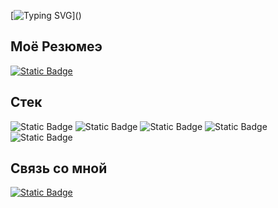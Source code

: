 [![Typing SVG](https://readme-typing-svg.herokuapp.com?font=Noto+Serif&weight=500&size=23&duration=2500&pause=1000&center=true&vCenter=true&width=435&lines=%D0%9F%D1%80%D0%B8%D0%B2%D0%B5%D1%82%2C+%D1%8F+%D0%94%D0%B8%D0%BC%D0%B0%2C+%D0%B8+%D1%8F+QA+Engineer;%D0%A0%D0%B0%D0%B4+%D1%82%D0%B5%D0%B1%D1%8F+%D0%B7%D0%B4%D0%B5%D1%81%D1%8C+%D0%B2%D0%B8%D0%B4%D0%B5%D1%82%D1%8C!)]()

## Моё Резюмеэ
[![Static Badge](https://img.shields.io/badge/%D0%A0%D0%B5%D0%B7%D1%8E%D0%BC%D0%B5-31c4c4?style=for-the-badge&logoColor=black)](https://drive.google.com/file/d/1prdWtTePVr2k7srSMfWMHcwLRI6axJjJ/view?usp=sharing)

## Стек
![Static Badge](https://img.shields.io/badge/postman-31c4c4?style=for-the-badge&logo=postman&logoColor=#FF6C37)
![Static Badge](https://img.shields.io/badge/Charles-31c4c4?style=for-the-badge&logo=Charles&logoColor=#F3F5F5)
![Static Badge](https://img.shields.io/badge/PGSQL-31c4c4?style=for-the-badge&logo=miro&logoColor=%23ffe771b3)
![Static Badge](https://img.shields.io/badge/Python-31c4c4?style=for-the-badge&logo=python&logoColor=White)
![Static Badge](https://img.shields.io/badge/Cypress-31c4c4?style=for-the-badge&logo=cypress&logoColor=black)

## Связь со мной
[![Static Badge](https://img.shields.io/badge/Telegram-31c4c4?style=for-the-badge&logo=telegram&logoColor=#26A5E4)](https://t.me/RyabcevDS)

